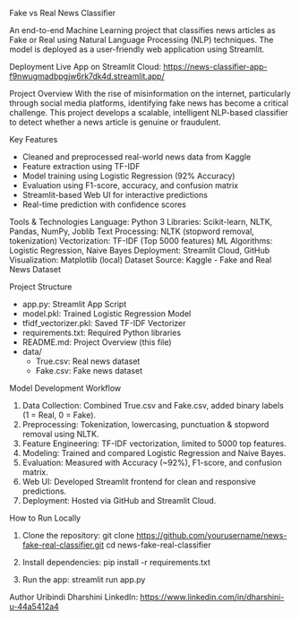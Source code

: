 Fake vs Real News Classifier

An end-to-end Machine Learning project that classifies news articles as Fake or Real using Natural Language Processing (NLP) techniques. The model is deployed as a user-friendly web application using Streamlit.

Deployment
Live App on Streamlit Cloud:
https://news-classifier-app-f9nwugmadbpgjw6rk7dk4d.streamlit.app/

Project Overview
With the rise of misinformation on the internet, particularly through social media platforms, identifying fake news has become a critical challenge. This project develops a scalable, intelligent NLP-based classifier to detect whether a news article is genuine or fraudulent.

Key Features
- Cleaned and preprocessed real-world news data from Kaggle
- Feature extraction using TF-IDF
- Model training using Logistic Regression (92% Accuracy)
- Evaluation using F1-score, accuracy, and confusion matrix
- Streamlit-based Web UI for interactive predictions
- Real-time prediction with confidence scores

Tools & Technologies
Language: Python 3
Libraries: Scikit-learn, NLTK, Pandas, NumPy, Joblib
Text Processing: NLTK (stopword removal, tokenization)
Vectorization: TF-IDF (Top 5000 features)
ML Algorithms: Logistic Regression, Naive Bayes
Deployment: Streamlit Cloud, GitHub
Visualization: Matplotlib (local)
Dataset Source: Kaggle - Fake and Real News Dataset

Project Structure
- app.py: Streamlit App Script
- model.pkl: Trained Logistic Regression Model
- tfidf_vectorizer.pkl: Saved TF-IDF Vectorizer
- requirements.txt: Required Python libraries
- README.md: Project Overview (this file)
- data/
    - True.csv: Real news dataset
    - Fake.csv: Fake news dataset

Model Development Workflow
1. Data Collection: Combined True.csv and Fake.csv, added binary labels (1 = Real, 0 = Fake).
2. Preprocessing: Tokenization, lowercasing, punctuation & stopword removal using NLTK.
3. Feature Engineering: TF-IDF vectorization, limited to 5000 top features.
4. Modeling: Trained and compared Logistic Regression and Naive Bayes.
5. Evaluation: Measured with Accuracy (~92%), F1-score, and confusion matrix.
6. Web UI: Developed Streamlit frontend for clean and responsive predictions.
7. Deployment: Hosted via GitHub and Streamlit Cloud.

How to Run Locally
1. Clone the repository:
   git clone https://github.com/yourusername/news-fake-real-classifier.git
   cd news-fake-real-classifier

2. Install dependencies:
   pip install -r requirements.txt

3. Run the app:
   streamlit run app.py

Author
Uribindi Dharshini
LinkedIn: https://www.linkedin.com/in/dharshini-u-44a5412a4